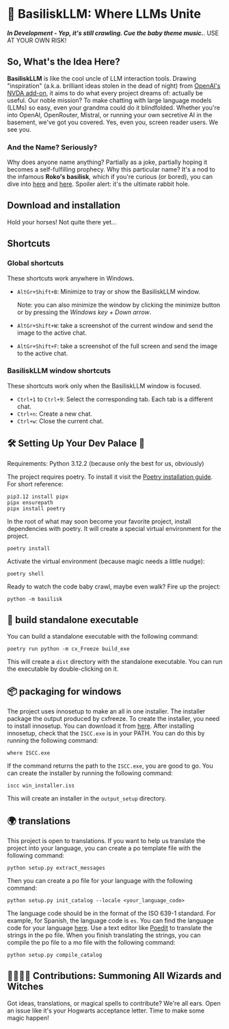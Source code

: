 # 🐍 BasiliskLLM: Where LLMs Unite

***In Development - Yep, it's still crawling. Cue the baby theme music.***. USE AT YOUR OWN RISK!

## So, What's the Idea Here?

**BasiliskLLM** is like the cool uncle of LLM interaction tools. Drawing "inspiration" (a.k.a. brilliant ideas stolen in the dead of night) from [OpenAI's NVDA add-on](https://github.com/aaclause/nvda-OpenAI/), it aims to do what every project dreams of: actually be useful. Our noble mission? To make chatting with large language models (LLMs) so easy, even your grandma could do it blindfolded. Whether you're into OpenAI, OpenRouter, Mistral, or running your own secretive AI in the basement, we've got you covered. Yes, even you, screen reader users. We see you.

### And the Name? Seriously?

Why does anyone name anything? Partially as a joke, partially hoping it becomes a self-fulfilling prophecy. Why this particular name? It's a nod to the infamous **Roko's basilisk**, which if you're curious (or bored), you can dive into [here](https://en.wikipedia.org/wiki/Roko%27s_basilisk) and [here](https://www.lesswrong.com/tag/rokos-basilisk). Spoiler alert: it's the ultimate rabbit hole.

## Download and installation

Hold your horses! Not quite there yet...

## Shortcuts

### Global shortcuts

These shortcuts work anywhere in Windows.

- `AltGr+Shift+B`: Minimize to tray or show the BasiliskLLM window.

  Note: you can also minimize the window by clicking the minimize button or by pressing the *Windows key + Down arrow*.

- `AltGr+Shift+W`: take a screenshot of the current window and send the image to the active chat.

- `AltGr+Shift+F`: take a screenshot of the full screen and send the image to the active chat.

### BasiliskLLM window shortcuts

These shortcuts work only when the BasiliskLLM window is focused.

- `Ctrl+1` to `Ctrl+9`: Select the corresponding tab. Each tab is a different chat.
- `Ctrl+n`: Create a new chat.
- `Ctrl+w`: Close the current chat.

## 🛠 Setting Up Your Dev Palace 🏰

Requirements: Python 3.12.2 (because only the best for us, obviously)

The project requires poetry. To install it visit the [Poetry installation guide](https://python-poetry.org/docs/#installing-with-pipx).
For short reference:

```shell
pip3.12 install pipx
pipx ensurepath
pipx install poetry
```

In the root of what may soon become your favorite project, install dependencies with poetry. It will create a special virtual environment for the project.

```shell
poetry install
```

Activate the virtual environment (because magic needs a little nudge):

```shell
poetry shell
```

Ready to watch the code baby crawl, maybe even walk? Fire up the project:

```shell
python -m basilisk
```

## 🚀 build standalone executable

You can build a standalone executable with the following command:

```shell
poetry run python -m cx_Freeze build_exe
```

This will create a `dist` directory with the standalone executable. You can run the executable by double-clicking on it.

## 📦 packaging for windows

The project uses innosetup to make an all in one installer. The installer package the output produced by cxfreeze.
To create the installer, you need to install innosetup. You can download it from [here](https://www.jrsoftware.org/isdl.php).
After installing innosetup, check that the `ISCC.exe` is in your PATH. You can do this by running the following command:

```shell
where ISCC.exe
```

If the command returns the path to the `ISCC.exe`, you are good to go.
You can create the installer by running the following command:

```shell
iscc win_installer.iss
```

This will create an installer in the `output_setup` directory.

## 🌍 translations

This project is open to translations. If you want to help us translate the project into your language, you can create a po template file with the following command:

```shell
python setup.py extract_messages
```

Then you can create a po file for your language with the following command:

```shell
python setup.py init_catalog --locale <your_language_code>
```

The language code should be in the format of the ISO 639-1 standard. For example, for Spanish, the language code is `es`. You can find the language code for your language [here](https://en.wikipedia.org/wiki/List_of_ISO_639-1_codes).
Use a text editor like [Poedit](https://poedit.net/) to translate the strings in the po file. When you finish translating the strings, you can compile the po file to a mo file with the following command:

```shell
python setup.py compile_catalog
```

## 🧙‍♂️🧙‍♀️ Contributions: Summoning All Wizards and Witches

Got ideas, translations, or magical spells to contribute? We're all ears. Open an issue like it's your Hogwarts acceptance letter. Time to make some magic happen!
